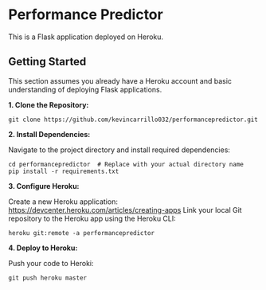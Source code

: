 #  Performance Predictor

This is a Flask application deployed on Heroku.

##  Getting Started

This section assumes you already have a Heroku account and basic understanding of deploying Flask applications.

**1. Clone the Repository:**
```
git clone https://github.com/kevincarrillo032/performancepredictor.git
```
**2. Install Dependencies:**

Navigate to the project directory and install required dependencies:
```
cd performancepredictor  # Replace with your actual directory name
pip install -r requirements.txt
```
**3. Configure Heroku:**

Create a new Heroku application: https://devcenter.heroku.com/articles/creating-apps
Link your local Git repository to the Heroku app using the Heroku CLI:
```
heroku git:remote -a performancepredictor
```

**4. Deploy to Heroku:** 

Push your code to Heroki:
```
git push heroku master
```
